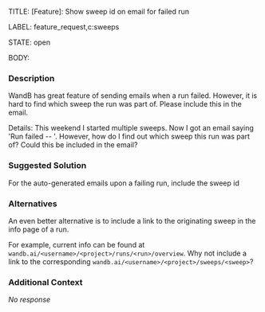 TITLE:
[Feature]: Show sweep id on email for failed run

LABEL:
feature_request,c:sweeps

STATE:
open

BODY:
### Description

WandB has great feature of sending emails when a run failed. However, it is hard to find which sweep the run was part of. Please include this in the email.

Details:
This weekend I started multiple sweeps. Now I got an email saying 'Run failed -- <run-name>'. However, how do I find out which sweep this run was part of? Could this be included in the email?

### Suggested Solution

For the auto-generated emails upon a failing run, include the sweep id

### Alternatives

An even better alternative is to include a link to the originating sweep in the info page of a run.

For example, current info can be found at `wandb.ai/<username>/<project>/runs/<run>/overview`. Why not include a link to the corresponding `wandb.ai/<username>/<project>/sweeps/<sweep>`?

### Additional Context

_No response_

